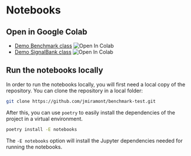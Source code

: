 # Notebooks

## Open in Google Colab

- [Demo Benchmark class](./demo_benchmark.ipynb)        ![Open In Colab](https://colab.research.google.com/assets/colab-badge.svg)
- [Demo SignalBank class](./demo_signal_bank.ipynb)     ![Open In Colab](https://colab.research.google.com/assets/colab-badge.svg)

## Run the notebooks locally

In order to run the notebooks locally, you will first need a local copy of the repository. You can clone the repository in a local folder:

```bash
git clone https://github.com/jmiramont/benchmark-test.git
```

After this, you can use  `poetry` to easily install the dependencies of the project in a virtual environment.

```bash
poetry install -E notebooks
```

The `-E notebooks` option will install the Jupyter dependencies needed for running the notebooks.